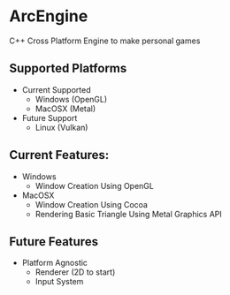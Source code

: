 # ArcEngine
C++ Cross Platform Engine to make personal games

## Supported Platforms
- Current Supported
    - Windows (OpenGL)
    - MacOSX (Metal)
- Future Support
    - Linux (Vulkan)

## Current Features:
- Windows
    - Window Creation Using OpenGL
- MacOSX
    - Window Creation Using Cocoa
    - Rendering Basic Triangle Using Metal Graphics API
## Future Features
- Platform Agnostic
    - Renderer (2D to start)
    - Input System